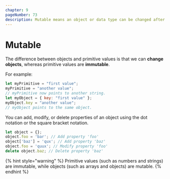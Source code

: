 ```yaml
---
chapter: 9
pageNumber: 73
description: Mutable means an object or data type can be changed after creation, while "immutable" means it cannot be changed. Mutable objects allow modifying their internal state, while immutable objects return new instances with changes, leaving the original unchanged.
---
```

# Mutable

The difference between objects and primitive values is that we can **change objects**, whereas primitive values are **immutable**.

For example:

```javascript
let myPrimitive = "first value";
myPrimitive = "another value";
// myPrimitive now points to another string.
let myObject = { key: "first value" };
myObject.key = "another value";
// myObject points to the same object.
```

You can add, modify, or delete properties of an object using the dot notation or the square bracket notation.

```javascript
let object = {};
object.foo = 'bar'; // Add property 'foo'
object['baz'] = 'qux'; // Add property 'baz'
object.foo = 'quux'; // Modify property 'foo'
delete object.baz; // Delete property 'baz'
```

{% hint style="warning" %}
Primitive values (such as numbers and strings) are immutable, while objects (such as arrays and objects) are mutable.
{% endhint %}
